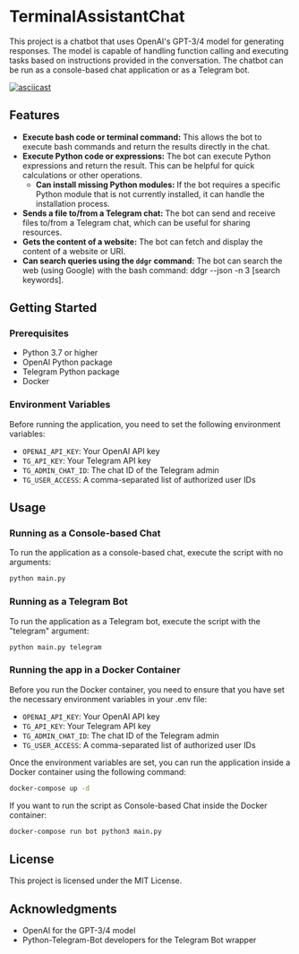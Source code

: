 # TerminalAssistantChat

This project is a chatbot that uses OpenAI's GPT-3/4 model for generating responses. The model is capable of handling function calling and executing tasks based on instructions provided in the conversation. The chatbot can be run as a console-based chat application or as a Telegram bot.

[![asciicast](https://asciinema.org/a/B7OUsOfDIq1th9yGyu33dnG4j.svg)](https://asciinema.org/a/B7OUsOfDIq1th9yGyu33dnG4j)

## Features

- **Execute bash code or terminal command:** This allows the bot to execute bash commands and return the results directly in the chat.
- **Execute Python code or expressions:** The bot can execute Python expressions and return the result. This can be helpful for quick calculations or other operations.
    - **Can install missing Python modules:** If the bot requires a specific Python module that is not currently installed, it can handle the installation process.
- **Sends a file to/from a Telegram chat:** The bot can send and receive files to/from a Telegram chat, which can be useful for sharing resources.
- **Gets the content of a website:** The bot can fetch and display the content of a website or URI.
- **Can search queries using the `ddgr` command:** The bot can search the web (using Google) with the bash command: ddgr --json -n 3 [search keywords].


## Getting Started

### Prerequisites

- Python 3.7 or higher
- OpenAI Python package
- Telegram Python package
- Docker

### Environment Variables

Before running the application, you need to set the following environment variables:

- `OPENAI_API_KEY`: Your OpenAI API key
- `TG_API_KEY`: Your Telegram API key
- `TG_ADMIN_CHAT_ID`: The chat ID of the Telegram admin
- `TG_USER_ACCESS`: A comma-separated list of authorized user IDs

## Usage

### Running as a Console-based Chat

To run the application as a console-based chat, execute the script with no arguments:

```bash
python main.py
```

### Running as a Telegram Bot

To run the application as a Telegram bot, execute the script with the "telegram" argument:

```bash
python main.py telegram
```

### Running the app in a Docker Container

Before you run the Docker container, you need to ensure that you have set the necessary environment variables in your .env file:

- `OPENAI_API_KEY`: Your OpenAI API key
- `TG_API_KEY`: Your Telegram API key
- `TG_ADMIN_CHAT_ID`: The chat ID of the Telegram admin
- `TG_USER_ACCESS`: A comma-separated list of authorized user IDs

Once the environment variables are set, you can run the application inside a Docker container using the following command:

```bash
docker-compose up -d
```

If you want to run the script as Console-based Chat inside the Docker container:

```bash
docker-compose run bot python3 main.py
```

## License

This project is licensed under the MIT License.

## Acknowledgments

- OpenAI for the GPT-3/4 model
- Python-Telegram-Bot developers for the Telegram Bot wrapper

